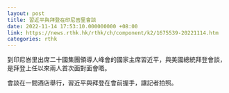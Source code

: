```yaml
---
layout: post
title: 習近平與拜登在印尼峇里會談
date: 2022-11-14 17:53:10.000000000 +08:00
link: https://news.rthk.hk/rthk/ch/component/k2/1675539-20221114.htm
categories: rthk
---
```


到印尼峇里出席二十國集團領導人峰會的國家主席習近平，與美國總統拜登會談，是拜登上任以來兩人首次面對面會晤。

會談在一間酒店舉行，習近平與拜登在會前握手，讓記者拍照。
